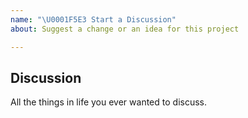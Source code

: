 ```yaml
---
name: "\U0001F5E3 Start a Discussion"
about: Suggest a change or an idea for this project

---
```


## Discussion
All the things in life you ever wanted to discuss.
